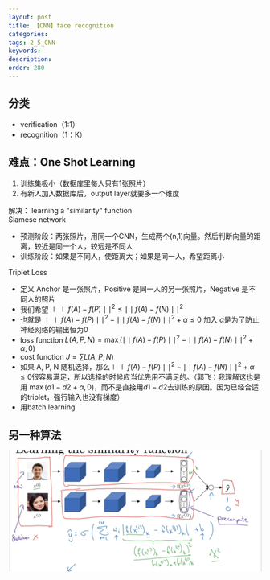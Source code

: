 ```yaml
---
layout: post
title: 【CNN】face recognition
categories:
tags: 2_5_CNN
keywords:
description:
order: 280
---
```


## 分类
- verification（1:1）
- recognition（1：K）

## 难点：**One Shot Learning**
1. 训练集极小（数据库里每人只有1张照片）
2. 有新人加入数据库后，output layer就要多一个维度


解决： learning a "similarity" function  
Siamese network
- 预测阶段：两张照片，用同一个CNN，生成两个(n,1)向量。然后判断向量的距离，较近是同一个人，较远是不同人
- 训练阶段：如果是不同人，使距离大；如果是同一人，希望距离小


Triplet Loss
- 定义 Anchor 是一张照片，Positive 是同一人的另一张照片，Negative 是不同人的照片
- 我们希望 $\mid\mid f(A)-f(P)\mid\mid^2 \leq \mid\mid f(A)-f(N)\mid\mid^2$
- 也就是 $\mid\mid f(A)-f(P)\mid\mid^2 - \mid\mid f(A)-f(N)\mid\mid^2 +\alpha \leq 0$ 加入 $\alpha$是为了防止神经网络的输出恒为0
- loss function $L(A,P,N)=\max(\mid\mid f(A)-f(P)\mid\mid^2 - \mid\mid f(A)-f(N)\mid\mid^2 +\alpha,0)$
- cost function $J=\sum L(A,P,N)$
- 如果 A, P, N 随机选择，那么$\mid\mid f(A)-f(P)\mid\mid^2 - \mid\mid f(A)-f(N)\mid\mid^2 +\alpha \leq 0$很容易满足，所以选择的时候应当优先用不满足的。（郭飞：我理解这也是用 $\max(d1-d2+\alpha,0)$，而不是直接用$d1-d2$去训练的原因。因为已经合适的triplet，强行输入也没有梯度）
- 用batch learning


## 另一种算法
![TimLine截图20190529212338](/assets/TimLine截图20190529212338.png)
